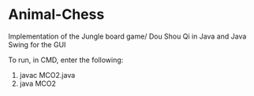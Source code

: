 # Animal-Chess
Implementation of the Jungle board game/ Dou Shou Qi in Java and Java Swing for the GUI

To run, in CMD, enter the following:
1. javac MCO2.java
2. java MCO2
